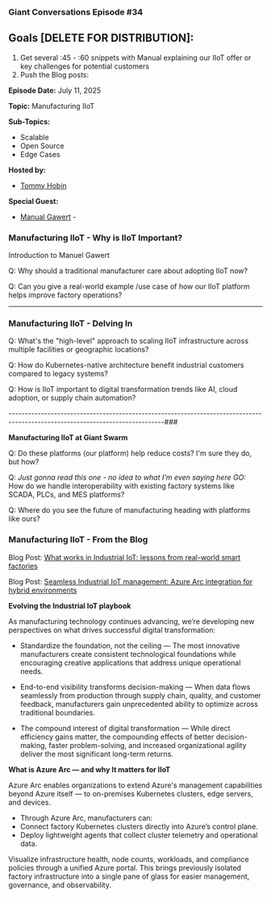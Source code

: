 ### Giant Conversations Episode #34

## Goals [DELETE FOR DISTRIBUTION]: 
1. Get several :45 - :60 snippets with Manual explaining our IIoT offer or key challenges for potential customers
3. Push the Blog posts:


**Episode Date:** July 11, 2025

**Topic:**
Manufacturing IIoT

**Sub-Topics:**
- Scalable
- Open Source
- Edge Cases

**Hosted by:** 

* [Tommy Hobin](https://www.linkedin.com/in/tommy-hobin/)

**Special Guest:**

* [Manual Gawert](https://github.com/gawertm) - 

### Manufacturing IIoT - Why is IIoT Important?

Introduction to Manuel Gawert

Q: Why should a traditional manufacturer care about adopting IIoT now?

Q: Can you give a real-world example /use case of how our IIoT platform helps improve factory operations?

------------------------------------------------------------------------------------------------------------------------------

### Manufacturing IIoT - Delving In

Q: What's the "high-level" approach to scaling IIoT infrastructure across multiple facilities or geographic locations?

Q: How do Kubernetes-native architecture benefit industrial customers compared to legacy systems?

Q: How is IIoT important to digital transformation trends like AI, cloud adoption, or supply chain automation?


------------------------------------------------------------------------------------------------------------------------------### 

**Manufacturing IIoT at Giant Swarm**

Q: Do these platforms (our platform) help reduce costs? I'm sure they do, but how?

Q: _Just gonna read this one - no idea to what I'm even saying here GO:_ How do we handle interoperability with existing factory systems like SCADA, PLCs, and MES platforms?

Q: Where do you see the future of manufacturing heading with platforms like ours?

### Manufacturing IIoT - From the Blog

Blog Post: [What works in Industrial IoT: lessons from real-world smart factories](https://www.giantswarm.io/blog/what-works-in-industrial-iot-lessons-from-real-world-smart-factories)

Blog Post: [Seamless Industrial IoT management: Azure Arc integration for hybrid environments](https://www.giantswarm.io/blog/seamless-industrial-iot-management-azure-arc-integration-for-hybrid-environments)


**Evolving the Industrial IoT playbook**

As manufacturing technology continues advancing, we’re developing new perspectives on what drives successful digital transformation:

- Standardize the foundation, not the ceiling — The most innovative manufacturers create consistent technological foundations while encouraging creative applications that address unique operational needs.

- End-to-end visibility transforms decision-making — When data flows seamlessly from production through supply chain, quality, and customer feedback, manufacturers gain unprecedented ability to optimize across traditional boundaries.

- The compound interest of digital transformation — While direct efficiency gains matter, the compounding effects of better decision-making, faster problem-solving, and increased organizational agility deliver the most significant long-term returns.

**What is Azure Arc — and why It matters for IIoT**

Azure Arc enables organizations to extend Azure's management capabilities beyond Azure itself — to on-premises Kubernetes clusters, edge servers, and devices.

- Through Azure Arc, manufacturers can:
- Connect factory Kubernetes clusters directly into Azure’s control plane.
- Deploy lightweight agents that collect cluster telemetry and operational data.

Visualize infrastructure health, node counts, workloads, and compliance policies through a unified Azure portal.
This brings previously isolated factory infrastructure into a single pane of glass for easier management, governance, and observability.
